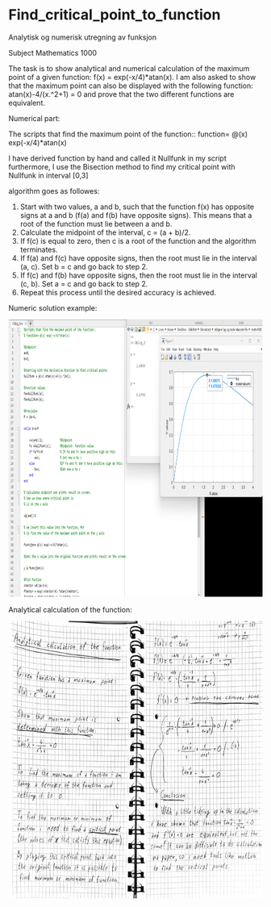 # Find_critical_point_to_function
Analytisk og numerisk utregning av funksjon 

Subject Mathematics 1000

The task is to show analytical and numerical calculation of the maximum point of a given function: f(x) = exp(-x/4)*atan(x). 
I am also asked to show that the maximum point can also be displayed with the following function: atan(x)-4/(x.^2+1) = 0 and prove that the two different
functions are equivalent.
 
 Numerical part:

The scripts that find the maximum point of the function::
 function= @(x) exp(-x/4)*atan(x)
 
 I have derived function by hand and called it Nullfunk in my script furthermore, I use the Bisection method to find my critical point with Nullfunk in interval [0,3]
 
 algorithm goes as followes:
 
 1. Start with two values, a and b, such that the function f(x) has opposite signs at a and b (f(a) and f(b) have opposite signs). This means that a root of the function must lie between a and b.
 2. Calculate the midpoint of the interval, c = (a + b)/2.
 3. If f(c) is equal to zero, then c is a root of the function and the algorithm terminates.
 4. If f(a) and f(c) have opposite signs, then the root must lie in the interval (a, c). Set b = c and go back to step 2.
 5. If f(c) and f(b) have opposite signs, then the root must lie in the interval (c, b). Set a = c and go back to step 2.
 6. Repeat this process until the desired accuracy is achieved.
  
  Numeric solution example:
  
  <img src="images/numerical.png" width="900" height="550">
  
  
 Analytical calculation of the function:
 

<img src="images/analytical_calculation.png" width="900" height="550">



